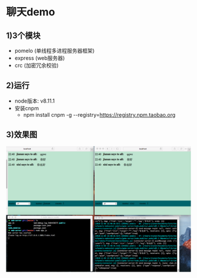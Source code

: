 # 聊天demo

## 1)3个模块
*	pomelo   (单线程多进程服务器框架)
*	express  (web服务器)
*	crc      (加密冗余校验)

## 2)运行
*	node版本: v8.11.1
* 安装cnpm
   * npm install cnpm -g --registry=https://registry.npm.taobao.org

## 3)效果图
![](shotscreens/1.png)
